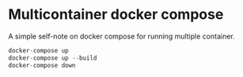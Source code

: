 # Multicontainer docker compose

A simple self-note on docker compose for running multiple container.

```js
docker-compose up
docker-compose up --build
docker-compose down
```
